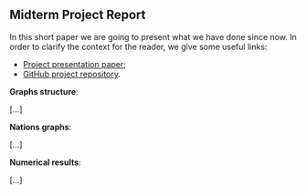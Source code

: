 ## Midterm Project Report
In this short paper we are going to present what we have done since now.
In order to clarify the context for the reader, we give some useful links:

 -  [Project presentation paper](https://github.com/albertoursino/GraphsComparison/blob/main/README.md);
 - [GitHub project repository](https://github.com/albertoursino/GraphsComparison).

**Graphs structure**:

[...]

**Nations graphs**:

[...]

**Numerical results**:

[...]





<!--stackedit_data:
eyJoaXN0b3J5IjpbLTY4MzY5NDk2OCwtMjA3MDQ3NDMyNCwxNT
E4MTAxNzc0LC0xNzQ1MjU4OTUzLDE2NjU2NjI2MDRdfQ==
-->